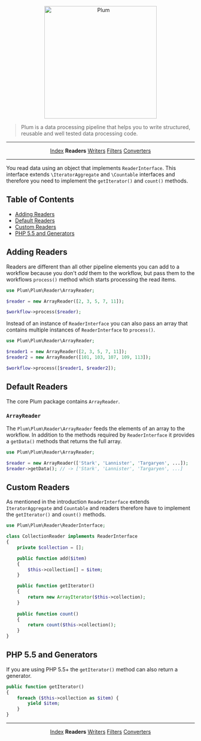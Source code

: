 <p align="center">
    <img src="http://cdn.florian.ec/plum-logo.svg" alt="Plum" width="300">
</p>

> Plum is a data processing pipeline that helps you to write structured, reusable and well tested data processing code.

---

<p align="center">
    <a href="index.md">Index</a>
    <strong>Readers</strong>
    <a href="writers.md">Writers</a>
    <a href="filters.md">Filters</a>
    <a href="converters.md">Converters</a>
</p>

---

You read data using an object that implements `ReaderInterface`. This interface extends `\IteratorAggregate` and
 `\Countable` interfaces and therefore you need to implement the `getIterator()` and `count()` methods.


Table of Contents
-----------------

- [Adding Readers](#adding-readers)
- [Default Readers](#default-readers)
- [Custom Readers](#custom-readers)
- [PHP 5.5 and Generators](#php-55-and-generators)


Adding Readers
--------------

Readers are different than all other pipeline elements you can add to a workflow because you don't *add* them to the
workflow, but pass them to the workflows `process()` method which starts processing the read items.

```php
use Plum\Plum\Reader\ArrayReader;

$reader = new ArrayReader([2, 3, 5, 7, 11]);

$workflow->process($reader);
```

Instead of an instance of `ReaderInterface` you can also pass an array that contains multiple instances of 
`ReaderInterface` to `process()`.

```php
use Plum\Plum\Reader\ArrayReader;

$reader1 = new ArrayReader([2, 3, 5, 7, 11]);
$reader2 = new ArrayReader([101, 103, 107, 109, 113]);

$workflow->process([$reader1, $reader2]);
```


Default Readers
---------------

The core Plum package contains `ArrayReader`.


### `ArrayReader`

The `Plum\Plum\Reader\ArrayReader` feeds the elements of an array to the workflow. In addition to the methods required
by `ReaderInterface` it provides a `getData()` methods that returns the full array.

```php
use Plum\Plum\Reader\ArrayReader;

$reader = new ArrayReader(['Stark', 'Lannister', 'Targaryen', ...]);
$reader->getData(); // -> ['Stark', 'Lannister', 'Targaryen', ...]
```


Custom Readers
--------------

As mentioned in the introduction `ReaderInterface` extends `IteratorAggregate` and `Countable` and readers therefore
have to implement the `getIterator()` and `count()` methods.

```php
use Plum\Plum\Reader\ReaderInterface;

class CollectionReader implements ReaderInterface
{
    private $collection = [];

    public function add($item)
    {
        $this->collection[] = $item;
    }

    public function getIterator()
    {
        return new ArrayIterator($this->collection);
    }
    
    public function count()
    {
        return count($this->collection();
    }
}
```


PHP 5.5 and Generators
----------------------

If you are using PHP 5.5+ the `getIterator()` method can also return a generator.

```php
public function getIterator()
{
    foreach ($this->collection as $item) {
        yield $item;
    }
}
```

---

<p align="center">
    <a href="index.md">Index</a>
    <strong>Readers</strong>
    <a href="writers.md">Writers</a>
    <a href="filters.md">Filters</a>
    <a href="converters.md">Converters</a>
</p>

